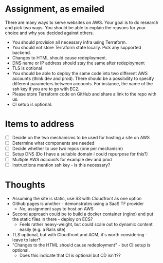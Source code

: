 # Assignment, as emailed

There are many ways to serve websites on AWS. Your goal is to do research and pick two ways. You should be able to explain the reasons for your choice and why you decided against others.

* You should provision all necessary infra using Terraform.
* You should not store Terraform state locally. Pick any supported backend.
* Changes to HTML should cause redeployment.
* DNS name or IP address should stay the same after redeployment
* TLS is optional
* You should be able to deploy the same code into two different AWS accounts (think dev and prod). There should be a possibility to specify different parameters between accounts. For instance, the name of the ssh key if you are to go with EC2.
* Please store Terraform code on GitHub and share a link to the repo with us.
* CI setup is optional.

# Items to address
- [ ] Decide on the two mechanisms to be used for hosting a site on AWS
- [ ] Determine what components are needed
- [ ] Decide whether to use two repos (one per mechanism)
- [ ] Setup DNS (Do I have a suitable domain I could repurpose for this?)
- [ ] Multiple AWS _accounts_ for example dev and prod
- [ ] Instructions mention ssh key - is this necessary?

# Thoughts
* Assuming the site is static, use S3 with Cloudfront as one option
* Github pages is another - demonstrates using a SaaS TF provider
  - No, assignment says to host on AWS
* Second approach could be to build a docker container (nginx) and put the static files in there - deploy on ECS?
  - Feels rather heavy-weight, but could scale out to dynamic content easily (e.g. a Rails site)
* TLS optional, but with Cloudfront and ACM, it's worth considering - leave to later?
* "Changes to the HTML should cause redeployment" - but CI setup is optional. 
  - Does this indicate that CI is optional but CD isn't??



